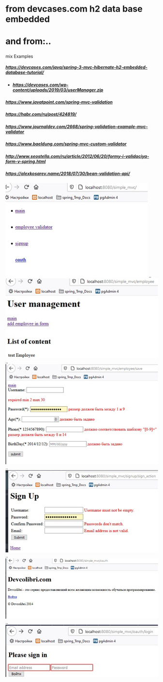 # from devcases.com h2 data base embedded
# and from:..
#####

mix Examples

##### https://devcases.com/java/spring-3-mvc-hibernate-h2-embedded-database-tutorial/

- ##### https://devcases.com/wp-content/uploads/2019/03/userManager.zip

##### https://www.javatpoint.com/spring-mvc-validation
##### https://habr.com/ru/post/424819/
##### https://www.journaldev.com/2668/spring-validation-example-mvc-validator
##### https://www.baeldung.com/spring-mvc-custom-validator
##### http://www.seostella.com/ru/article/2012/06/20/formy-i-validaciya-form-v-spring.html
##### https://alexkosarev.name/2018/07/30/bean-validation-api/

![Screenshot_1](img/Screenshot_1.jpg)
..
![Screenshot_2](img/Screenshot_2.jpg)
..
![Screenshot_3](img/Screenshot_3.jpg)
..
![Screenshot_4](img/Screenshot_4.jpg)
..
![Screenshot_5](img/Screenshot_5.jpg)
..
![Screenshot_6](img/Screenshot_6.jpg)